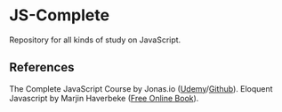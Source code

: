 # JS-Complete
Repository for all kinds of study on JavaScript.

## References
The Complete JavaScript Course by Jonas.io ([Udemy](https://www.udemy.com/the-complete-javascript-course/)/[Github](https://github.com/jonasschmedtmann/complete-javascript-course)).
Eloquent Javascript by Marjin Haverbeke ([Free Online Book](https://eloquentjavascript.net/index.html)).